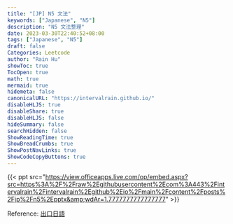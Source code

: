 ```yaml
---
title: "[JP] N5 文法"
keywords: ["Japanese", "N5"]
description: "N5 文法整理"
date: 2023-03-30T22:40:52+08:00
tags: ["Japanese", "N5"]
draft: false
Categories: Leetcode
author: "Rain Hu"
showToc: true
TocOpen: true
math: true
mermaid: true
hidemeta: false
canonicalURL: "https://intervalrain.github.io/"
disableHLJS: true
disableShare: true
disableHLJS: false
hideSummary: false
searchHidden: false
ShowReadingTime: true
ShowBreadCrumbs: true
ShowPostNavLinks: true
ShowCodeCopyButtons: true
---
```


{{< ppt src="https://view.officeapps.live.com/op/embed.aspx?src=https%3A%2F%2Fraw%2Egithubusercontent%2Ecom%3A443%2Fintervalrain%2Fintervalrain%2Egithub%2Eio%2Fmain%2Fcontent%2Fposts%2Fjp%2Fn5%2Epptx&amp;wdAr=1.7777777777777777" >}}

Reference: [出口日語](https://www.youtube.com/@deguchi)